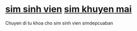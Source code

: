 <a href="http://simdepcuaban.com/">sim sinh vien</a>
<a href="http://simdepcuaban.com/news-364-sim-khuyen-mai-tri-duc-telecom.html">sim khuyen mai</a>
===========

Chuyen di tu khoa cho sim sinh vien simdepcuaban
